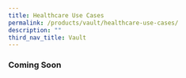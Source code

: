 ```yaml
---
title: Healthcare Use Cases
permalink: /products/vault/healthcare-use-cases/
description: ""
third_nav_title: Vault
---
```

### **Coming Soon**